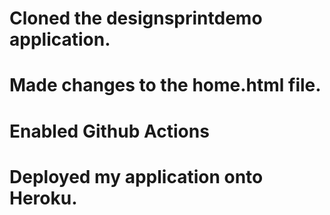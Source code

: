 # Cloned the designsprintdemo application.

# Made changes to the home.html file. 

# Enabled Github Actions 

# Deployed my application onto Heroku.
